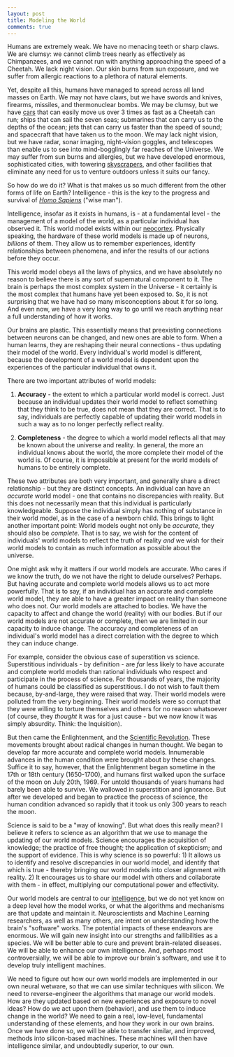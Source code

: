 ```yaml
---
layout: post
title: Modeling the World
comments: true
---
```

Humans are extremely weak. We have no menacing teeth or sharp claws. We are clumsy: we cannot climb trees nearly as effectively as Chimpanzees, and we cannot run with anything approaching the speed of a Cheetah. We lack night vision. Our skin burns from sun exposure, and we suffer from allergic reactions to a plethora of natural elements.

Yet, despite all this, humans have managed to spread across all land masses on Earth. We may not have claws, but we have swords and knives, firearms, missiles, and thermonuclear bombs. We may be clumsy, but we have [cars](https://en.wikipedia.org/wiki/Bugatti_Veyron) that can easily move us over 3 times as fast as a Cheetah can run; ships that can sail the seven seas; submarines that can carry us to the depths of the ocean; jets that can carry us faster than the speed of sound; and spacecraft that have taken us to the moon. We may lack night vision, but we have radar, sonar imaging, night-vision goggles, and telescopes than enable us to see into mind-bogglingly far reaches of the Universe. We may suffer from sun burns and allergies, but we have developed enormous, sophisticated cities, with towering [skyscrapers](https://en.wikipedia.org/wiki/Burj_Khalifa), and other facilities that eliminate any need for us to venture outdoors unless it suits our fancy.

So how do we do it? What is that makes us so much different from the other forms of life on Earth? Intelligence - this is the key to the progress and survival of [_Homo Sapiens_](https://en.wikipedia.org/wiki/Homo_sapiens) ("wise man").

Intelligence, insofar as it exists in humans, is - at a fundamental level - the management of a model of the world, as a particular individual has observed it. This world model exists within our [neocortex](http://www.nibb.ac.jp/brish/Gallery/cortexE.html). Physically speaking, the hardware of these world models is made up of neurons, _billions_ of them. They allow us to remember experiences, identify relationships between phenomena, and infer the results of our actions before they occur.

This world model obeys all the laws of physics, and we have absolutely no reason to believe there is any sort of supernatural component to it. The brain is perhaps the most complex system in the Universe - it certainly is the most complex that humans have yet been exposed to. So, it is not surprising that we have had so many misconceptions about it for so long. And even now, we have a very long way to go until we reach anything near a full understanding of how it works.

Our brains are plastic. This essentially means that preexisting connections between neurons can be changed, and new ones are able to form. When a human learns, they are reshaping their neural connections - thus updating their model of the world. Every individual's world model is different, because the development of a world model is dependent upon the experiences of the particular individual that owns it.

There are two important attributes of world models:

1. **Accuracy** -  the extent to which a particular world model is correct. Just because an individual updates their world model to reflect something that they think to be true, does not mean that they are correct. That is to say, individuals are perfectly capable of updating their world models in such a way as to no longer perfectly reflect reality.

2. **Completeness** - the degree to which a world model reflects all that may be known about the universe and reality. In general, the more an individual knows about the world, the more complete their model of the world is. Of course, it is impossible at present for the world models of humans to be entirely complete.

These two attributes are both very important, and generally share a direct relationship - but they are distinct concepts. An individual can have an _accurate_ world model - one that contains no discrepancies with reality. But this does not necessarily mean that this individual is particularly knowledgeable. Suppose the individual simply has nothing of substance in their world model, as in the case of a newborn child. This brings to light another important point: World models ought not only be _accurate_, they should also be _complete_. That is to say, we wish for the content of individuals' world models to reflect the truth of reality _and_ we wish for their world models to contain as much information as possible about the universe.

One might ask why it matters if our world models are accurate. Who cares if we know the truth, do we not have the right to delude ourselves? Perhaps. But having accurate and complete world models allows us to act more powerfully. That is to say, if an individual has an accurate and complete world model, they are able to have a greater impact on reality than someone who does not. Our world models are attached to bodies. We have the capacity to affect and change the world (reality) with our bodies. But if our world models are not accurate or complete, then we are limited in our capacity to induce change. The accuracy and completeness of an individual's world model has a direct correlation with the degree to which they can induce change.

For example, consider the obvious case of superstition vs science. Superstitious individuals - by definition - are _far_ less likely to have accurate and complete world models than rational individuals who respect and participate in the process of science. For thousands of years, the majority of humans could be classified as superstitious. I do not wish to fault them because, by-and-large, they were raised that way. Their world models were polluted from the very beginning. Their world models were so corrupt that they were willing to torture themselves and others for no reason whatsoever (of course, they _thought_ it was for a just cause - but we now know it was simply absurdity. Think: the Inquisition).

But then came the Enlightenment, and the [Scientific Revolution](https://en.wikipedia.org/wiki/Scientific_revolution). These movements brought about radical changes in human thought. We began to develop far more accurate and complete world models. Innumerable advances in the human condition were brought about by these changes. Suffice it to say, however, that the Enlightenment began sometime in the 17th or 18th century (1650-1700), and humans first walked upon the surface of the moon on July 20th, 1969. For untold thousands of years humans had barely been able to survive. We wallowed in superstition and ignorance. But after we developed and began to practice the process of science, the human condition advanced so rapidly that it took us only 300 years to reach the moon.

Science is said to be a "way of knowing". But what does this really mean? I believe it refers to science as an algorithm that we use to manage the updating of our world models. Science encourages the acquisition of knowledge; the practice of free thought; the application of skepticism; and the support of evidence. This is why science is so powerful: 1) It allows us to identify and resolve discrepancies in our world model, and identify that which is true - thereby bringing our world models into closer alignment with reality. 2) It encourages us to share our model with others and collaborate with them - in effect, multiplying our computational power and effectivity.

Our world models are central to our [intelligence](https://en.wikipedia.org/wiki/Human_intelligence), but we do not yet know on a deep level how the model works, or what the algorithms and mechanisms are that update and maintain it. Neuroscientists and Machine Learning researchers, as well as many others, are intent on understanding how the brain's "software" works. The potential impacts of these endeavors are enormous. We will gain new insight into our strengths and fallibilities as a species. We will be better able to cure and prevent brain-related diseases. We will be able to enhance our own intelligence. And, perhaps most controversially, we will be able to improve our brain's software, and use it to develop truly intelligent machines.

 We need to figure out how our own world models are implemented in our own neural wetware, so that we can use similar techniques with silicon. We need to reverse-engineer the algorithms that manage our world models. How are they updated based on new experiences and exposure to novel ideas? How do we act upon them (behavior), and use them to induce change in the world? We need to gain a real, low-level, fundamental understanding of these elements, and how they work in our own brains. Once we have done so, we will be able to transfer similar, and improved, methods into silicon-based machines. These machines will then have intelligence similar, and undoubtedly superior, to  our own.